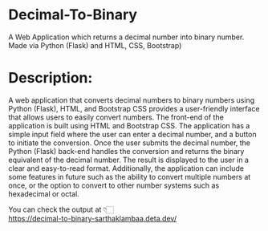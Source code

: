 # Decimal-To-Binary
A Web Application which returns a decimal number into binary number.
Made via Python (Flask) and HTML, CSS, Bootstrap)

<h1> Description: </h1>
A web application that converts decimal numbers to binary numbers using Python (Flask), HTML, and Bootstrap CSS provides a user-friendly interface that allows users to easily convert numbers. The front-end of the application is built using HTML and Bootstrap CSS. The application has a simple input field where the user can enter a decimal number, and a button to initiate the conversion. Once the user submits the decimal number, the Python (Flask) back-end handles the conversion and returns the binary equivalent of the decimal number. The result is displayed to the user in a clear and easy-to-read format. Additionally, the application can include some features in future such as the ability to convert multiple numbers at once, or the option to convert to other number systems such as hexadecimal or octal.

You can check the output at 👇🏻 <br>
https://decimal-to-binary-sarthaklambaa.deta.dev/
